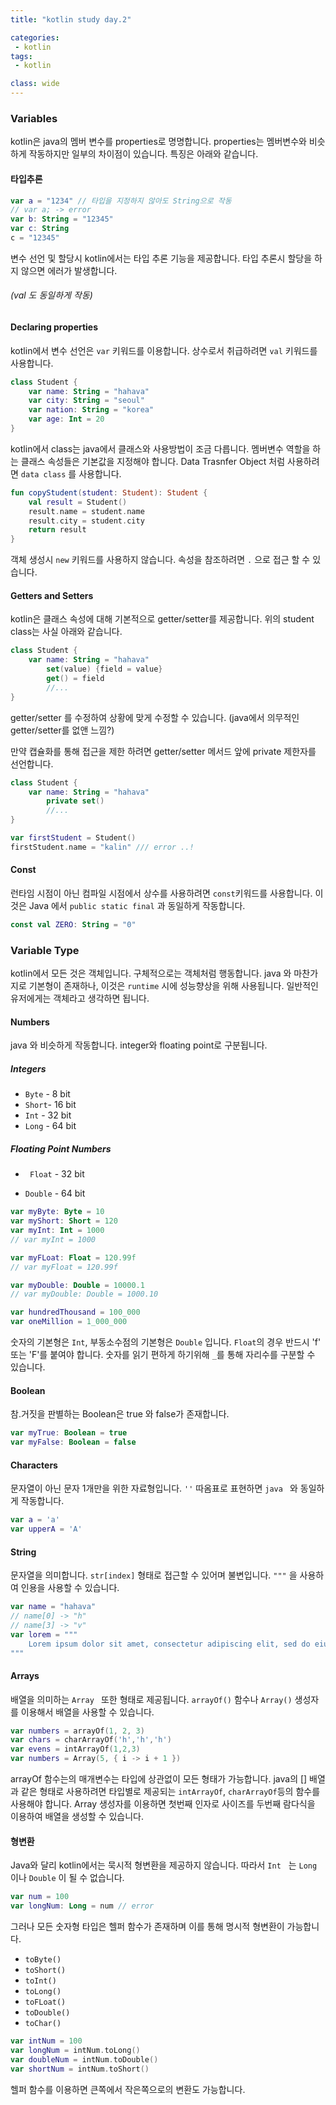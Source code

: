```yaml
---
title: "kotlin study day.2"

categories:
 - kotlin
tags:
 - kotlin

class: wide
---
```




### Variables

kotlin은 java의 멤버 변수를 properties로 명명합니다. properties는 멤버변수와 비슷하게 작동하지만 일부의 차이점이 있습니다. 특징은 아래와 같습니다.



#### 타입추론

```kotlin
var a = "1234" // 타입을 지정하지 않아도 String으로 작동
// var a; -> error
var b: String = "12345"
var c: String
c = "12345"
```

변수 선언 및 할당시 kotlin에서는 타입 추론 기능을 제공합니다. 타입 추론시 할당을 하지 않으면 에러가 발생합니다.

###### (val 도 동일하게 작동)



#### Declaring properties

kotlin에서 변수 선언은 `var` 키워드를 이용합니다. 상수로서 취급하려면 `val` 키워드를 사용합니다.

```kotlin
class Student {
    var name: String = "hahava"
    var city: String = "seoul"
    var nation: String = "korea"
    var age: Int = 20
}
```

kotlin에서 class는 java에서 클래스와 사용방법이 조금 다릅니다. 멤버변수 역할을 하는 클래스 속성들은 기본값을 지정해야 합니다. Data Trasnfer Object 처럼 사용하려면 `data class` 를 사용합니다.

```kotlin
fun copyStudent(student: Student): Student {
    val result = Student()
    result.name = student.name
    result.city = student.city
    return result
}
```

객체 생성시 `new` 키워드를 사용하지 않습니다. 속성을 참조하려면 `.` 으로 접근 할 수 있습니다. 



#### Getters and Setters

kotlin은 클래스 속성에 대해 기본적으로 getter/setter를 제공합니다. 위의 student class는 사실 아래와 같습니다.

```kotlin
class Student {
    var name: String = "hahava"
        set(value) {field = value}
        get() = field
		//...
}
```

getter/setter 를 수정하여 상황에 맞게 수정할 수 있습니다. (java에서 의무적인 getter/setter를 없앤 느낌?)

만약 캡슐화를 통해 접근을 제한 하려면  getter/setter 메서드 앞에 private 제한자를 선언합니다.

```kotlin
class Student {
    var name: String = "hahava"
  		private set() 
		//...
}

var firstStudent = Student()
firstStudent.name = "kalin" /// error ..!
```



#### Const

런타임 시점이 아닌 컴파일 시점에서 상수를 사용하려면 `const`키워드를 사용합니다. 이것은 Java 에서  `public static final` 과 동일하게 작동합니다.

```kotlin
const val ZERO: String = "0"
```



### Variable Type

kotlin에서 모든 것은 객체입니다. 구체적으로는 객체처럼 행동합니다. java 와 마찬가지로 기본형이 존재하나, 이것은 `runtime` 시에 성능향상을 위해 사용됩니다. 일반적인 유저에게는 객체라고 생각하면 됩니다.



#### Numbers

java 와 비슷하게 작동합니다. integer와 floating point로 구분됩니다.



##### Integers

- `Byte` - 8 bit
- `Short`- 16 bit
- `Int` - 32 bit
- `Long` - 64 bit



##### Floating Point Numbers

- `	Float` - 32 bit 

- `Double` - 64 bit 

  

```kotlin
var myByte: Byte = 10
var myShort: Short = 120
var myInt: Int = 1000
// var myInt = 1000

var myFLoat: Float = 120.99f
// var myFloat = 120.99f

var myDouble: Double = 10000.1
// var myDouble: Double = 1000.10

var hundredThousand = 100_000
var oneMillion = 1_000_000
```

숫자의 기본형은 `Int`, 부동소수점의 기본형은 `Double` 입니다. `Float`의 경우 반드시 'f' 또는 'F'를 붙여야 합니다. 숫자를 읽기 편하게 하기위해 `_`를 통해 자리수를 구분할 수 있습니다. 



#### Boolean

참.거짓을 판별하는 Boolean은 true 와 false가 존재합니다.

```kotlin
var myTrue: Boolean = true
var myFalse: Boolean = false
```



#### Characters

문자열이 아닌 문자 1개만을 위한 자료형입니다. `''` 따옴표로 표현하면 `java ` 와 동일하게 작동합니다. 

```kotlin
var a = 'a'
var upperA = 'A'
```



#### String

문자열을 의미합니다. `str[index]` 형태로 접근할 수 있어며 불변입니다. `"""` 을 사용하여 인용을 사용할 수 있습니다.

```kotlin
var name = "hahava"
// name[0] -> "h"
// name[3] -> "v"
var lorem = """
	Lorem ipsum dolor sit amet, consectetur adipiscing elit, sed do eiusmod tempor incididunt ut labore et dolore magna aliqua.
"""
```



#### Arrays

배열을 의미하는 `Array ` 또한 형태로 제공됩니다. `arrayOf()` 함수나 `Array()` 생성자를 이용해서 배열을 사용할 수 있습니다.

```kotlin
var numbers = arrayOf(1, 2, 3)
var chars = charArrayOf('h','h','h')
var evens = intArrayOf(1,2,3)
var numbers = Array(5, { i -> i + 1 })
```

arrayOf 함수는의 매개변수는 타입에 상관없이 모든 형태가 가능합니다. java의 [] 배열과 같은 형태로 사용하려면 타입별로 제공되는 `intArrayOf`, `charArrayOf`등의 함수를 사용해야 합니다. Array 생성자를 이용하면 첫번째 인자로 사이즈를 두번째 람다식을 이용하여 배열을 생성할 수 있습니다.



#### 형변환

Java와 달리 kotlin에서는 묵시적 형변환을 제공하지 않습니다. 따라서 `Int`   는 `Long` 이나 `Double` 이 될 수 없습니다.

```kotlin
var num = 100
var longNum: Long = num // error
```

그러나 모든 숫자형 타입은 헬퍼 함수가 존재하며 이를 통해 명시적 형변환이 가능합니다. 

- `toByte()`
- `toShort()`
- `toInt()`
- `toLong()`
- `toFLoat()`
- `toDouble()`
- `toChar()`

```kotlin
var intNum = 100
var longNum = intNum.toLong()
var doubleNum = intNum.toDouble()
var shortNum = intNum.toShort()
```

헬퍼 함수를 이용하면 큰쪽에서 작은쪽으로의 변환도 가능합니다.
